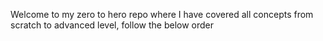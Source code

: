 Welcome to my zero to hero repo where I have covered all concepts from scratch to advanced level, follow the below order
